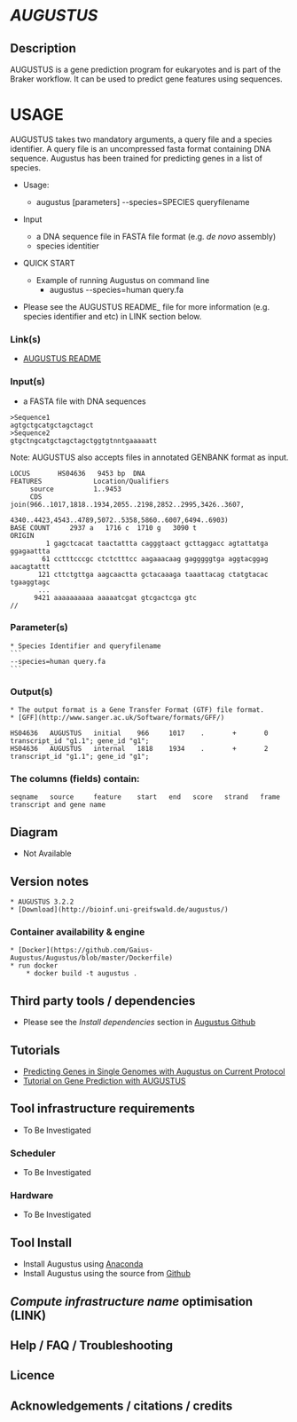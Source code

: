 # *AUGUSTUS*

## Description
AUGUSTUS is a gene prediction program for eukaryotes and is part of the Braker workflow. It can be used to predict gene features using sequences.

# USAGE
AUGUSTUS takes two mandatory arguments, a query file and a species identifier. A query file is an uncompressed fasta format containing DNA sequence. Augustus has been trained for predicting genes in a list of species. 

* Usage:
  * augustus [parameters] --species=SPECIES queryfilename

* Input  
  * a DNA sequence file in FASTA file format (e.g. *de novo* assembly) 
  * species identitier 
* QUICK START 
  * Example of running Augustus on command line
  	* augustus --species=human query.fa

- Please see the AUGUSTUS README_ file for more information (e.g. species identifier and etc) in LINK section below.

### Link(s)
  * [AUGUSTUS README](http://augustus.gobics.de/binaries/README.TXT)

### Input(s)
   * a FASTA file with DNA sequences
   ```
   >Sequence1
   agtgctgcatgctagctagct
   >Sequence2
   gtgctngcatgctagctagctggtgtnntgaaaaatt
   ```

Note: AUGUSTUS also accepts files in annotated GENBANK format as input.

```
LOCUS       HS04636   9453 bp  DNA
FEATURES             Location/Qualifiers
     source          1..9453
     CDS             join(966..1017,1818..1934,2055..2198,2852..2995,3426..3607,
		                       4340..4423,4543..4789,5072..5358,5860..6007,6494..6903)
BASE COUNT     2937 a   1716 c  1710 g   3090 t
ORIGIN
         1 gagctcacat taactattta cagggtaact gcttaggacc agtattatga ggagaattta
        61 cctttcccgc ctctctttcc aagaaacaag gagggggtga aggtacggag aacagtattt
       121 cttctgttga aagcaactta gctacaaaga taaattacag ctatgtacac tgaaggtagc
       ...
      9421 aaaaaaaaaa aaaaatcgat gtcgactcga gtc	
//
```

### Parameter(s)
	* Species Identifier and queryfilename
	```
	--species=human query.fa
	```

### Output(s)
    * The output format is a Gene Transfer Format (GTF) file format.
	* [GFF](http://www.sanger.ac.uk/Software/formats/GFF/)

```
HS04636   AUGUSTUS   initial    966     1017    .       +       0       transcript_id "g1.1"; gene_id "g1";
HS04636   AUGUSTUS   internal   1818    1934    .       +       2       transcript_id "g1.1"; gene_id "g1";
````

### The columns (fields) contain:
```
seqname   source     feature    start   end   score   strand   frame    transcript and gene name
```

## Diagram
   * Not Available

## Version notes
    * AUGUSTUS 3.2.2
	* [Download](http://bioinf.uni-greifswald.de/augustus/)

### Container availability & engine
    * [Docker](https://github.com/Gaius-Augustus/Augustus/blob/master/Dockerfile)
	* run docker 
	    * docker build -t augustus .

## Third party tools / dependencies
   * Please see the *Install dependencies* section in [Augustus Github](https://github.com/Gaius-Augustus/Augustus)

## Tutorials
   * [Predicting Genes in Single Genomes with Augustus on Current Protocol](https://currentprotocols.onlinelibrary.wiley.com/doi/abs/10.1002/cpbi.57)
   * [Tutorial on Gene Prediction with AUGUSTUS](https://vcru.wisc.edu/simonlab/bioinformatics/programs/augustus/docs/tutorial2015/index.html)

## Tool infrastructure requirements
   * To Be Investigated

### Scheduler
   * To Be Investigated

### Hardware
   * To Be Investigated

## Tool Install
   * Install Augustus using [Anaconda](https://anaconda.org/bioconda/augustus)
   * Install Augustus using the source from [Github](https://github.com/Gaius-Augustus/Augustus)

## *Compute infrastructure name* optimisation (**LINK**)

## Help / FAQ / Troubleshooting

## Licence

## Acknowledgements / citations / credits
